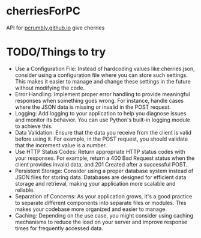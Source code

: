 
# cherriesForPC
 API for [pcrumbly.github.io](https://pcrumbly.github.io) give cherries

# TODO/Things to try
* Use a Configuration File: Instead of hardcoding values like cherries.json, consider using a configuration file where you can store such settings. This makes it easier to manage and change these settings in the future without modifying the code.
* Error Handling: Implement proper error handling to provide meaningful responses when something goes wrong. For instance, handle cases where the JSON data is missing or invalid in the POST request.
* Logging: Add logging to your application to help you diagnose issues and monitor its behavior. You can use Python's built-in logging module to achieve this.
* Data Validation: Ensure that the data you receive from the client is valid before using it. For example, in the POST request, you should validate that the increment value is a number.
* Use HTTP Status Codes: Return appropriate HTTP status codes with your responses. For example, return a 400 Bad Request status when the client provides invalid data, and 201 Created after a successful POST.
* Persistent Storage: Consider using a proper database system instead of JSON files for storing data. Databases are designed for efficient data storage and retrieval, making your application more scalable and reliable.
* Separation of Concerns: As your application grows, it's a good practice to separate different components into separate files or modules. This makes your codebase more organized and easier to manage.
* Caching: Depending on the use case, you might consider using caching mechanisms to reduce the load on your server and improve response times for frequently accessed data.
